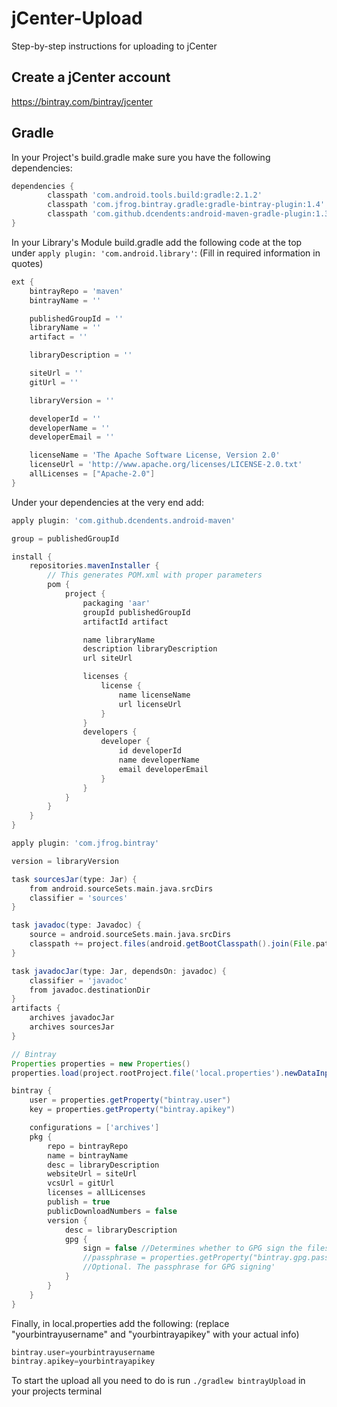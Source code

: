 # jCenter-Upload
Step-by-step instructions for uploading to jCenter

## Create a jCenter account
https://bintray.com/bintray/jcenter

## Gradle
In your Project's build.gradle make sure you have the following dependencies:
```groovy
dependencies {
        classpath 'com.android.tools.build:gradle:2.1.2'
        classpath 'com.jfrog.bintray.gradle:gradle-bintray-plugin:1.4'
        classpath 'com.github.dcendents:android-maven-gradle-plugin:1.3'
}
```

In your Library's Module build.gradle add the following code at the top under ``apply plugin: 'com.android.library'``:
(Fill in required information in quotes)

```groovy
ext {
    bintrayRepo = 'maven'
    bintrayName = ''

    publishedGroupId = ''
    libraryName = ''
    artifact = ''

    libraryDescription = ''

    siteUrl = ''
    gitUrl = ''

    libraryVersion = ''

    developerId = ''
    developerName = ''
    developerEmail = ''

    licenseName = 'The Apache Software License, Version 2.0'
    licenseUrl = 'http://www.apache.org/licenses/LICENSE-2.0.txt'
    allLicenses = ["Apache-2.0"]
}
```

Under your dependencies at the very end add:

```groovy
apply plugin: 'com.github.dcendents.android-maven'

group = publishedGroupId

install {
    repositories.mavenInstaller {
        // This generates POM.xml with proper parameters
        pom {
            project {
                packaging 'aar'
                groupId publishedGroupId
                artifactId artifact

                name libraryName
                description libraryDescription
                url siteUrl

                licenses {
                    license {
                        name licenseName
                        url licenseUrl
                    }
                }
                developers {
                    developer {
                        id developerId
                        name developerName
                        email developerEmail
                    }
                }
            }
        }
    }
}

apply plugin: 'com.jfrog.bintray'

version = libraryVersion

task sourcesJar(type: Jar) {
    from android.sourceSets.main.java.srcDirs
    classifier = 'sources'
}

task javadoc(type: Javadoc) {
    source = android.sourceSets.main.java.srcDirs
    classpath += project.files(android.getBootClasspath().join(File.pathSeparator))
}

task javadocJar(type: Jar, dependsOn: javadoc) {
    classifier = 'javadoc'
    from javadoc.destinationDir
}
artifacts {
    archives javadocJar
    archives sourcesJar
}

// Bintray
Properties properties = new Properties()
properties.load(project.rootProject.file('local.properties').newDataInputStream())

bintray {
    user = properties.getProperty("bintray.user")
    key = properties.getProperty("bintray.apikey")

    configurations = ['archives']
    pkg {
        repo = bintrayRepo
        name = bintrayName
        desc = libraryDescription
        websiteUrl = siteUrl
        vcsUrl = gitUrl
        licenses = allLicenses
        publish = true
        publicDownloadNumbers = false
        version {
            desc = libraryDescription
            gpg {
                sign = false //Determines whether to GPG sign the files. The default is false
                //passphrase = properties.getProperty("bintray.gpg.password")
                //Optional. The passphrase for GPG signing'
            }
        }
    }
}
```

Finally, in local.properties add the following:
(replace "yourbintrayusername" and "yourbintrayapikey" with your actual info)
```groovy
bintray.user=yourbintrayusername
bintray.apikey=yourbintrayapikey
```

To start the upload all you need to do is run ```./gradlew bintrayUpload``` in your projects terminal
